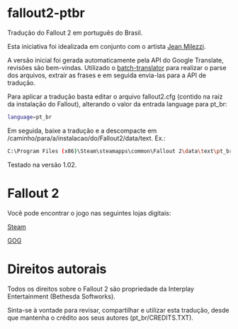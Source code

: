 # fallout2-ptbr
Tradução do Fallout 2 em português do Brasil.

Esta iniciativa foi idealizada em conjunto com o artista [Jean Milezzi](http://www.jeanmilezzi.com.br/).

A versão inicial foi gerada automaticamente pela API do Google Translate, revisões são bem-vindas.
Utilizado o [batch-translator](https://github.com/michelmilezzi/batch-translator) para realizar o parse dos arquivos, extrair as frases e em seguida envia-las para a API de tradução.

Para aplicar a tradução basta editar o arquivo fallout2.cfg (contido na raíz da instalação do Fallout), alterando o valor da entrada language para pt_br:
```sh
language=pt_br
```
Em seguida, baixe a tradução e a descompacte em /caminho/para/a/instalacao/do/Fallout2/data/text. Ex.:
```sh
C:\Program Files (x86)\Steam\steamapps\common\Fallout 2\data\text\pt_br
```
Testado na versão 1.02. 

# Fallout 2
Você pode encontrar o jogo nas seguintes lojas digitais:

[Steam](http://store.steampowered.com/app/38410/Fallout_2_A_Post_Nuclear_Role_Playing_Game/)

[GOG](https://www.gog.com/game/fallout_2)

# Direitos autorais

Todos os direitos sobre o Fallout 2 são propriedade da Interplay Entertainment (Bethesda Softworks).

Sinta-se à vontade para revisar, compartilhar e utilizar esta tradução, desde que mantenha o crédito aos seus autores (pt_br/CREDITS.TXT).

